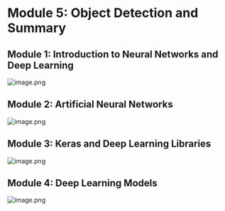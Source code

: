

# Module 5: Object Detection and Summary
## Module 1: Introduction to Neural Networks and Deep Learning
![image.png](https://prod-files-secure.s3.us-west-2.amazonaws.com/03e82b26-cccb-4906-bb56-adabcbdc0655/a8d40bcb-c482-4026-8872-311e16b2dc63/image.png?X-Amz-Algorithm=AWS4-HMAC-SHA256&X-Amz-Content-Sha256=UNSIGNED-PAYLOAD&X-Amz-Credential=ASIAZI2LB466QH7O7HXH%2F20250205%2Fus-west-2%2Fs3%2Faws4_request&X-Amz-Date=20250205T182015Z&X-Amz-Expires=3600&X-Amz-Security-Token=IQoJb3JpZ2luX2VjEDEaCXVzLXdlc3QtMiJHMEUCIH7j6hX%2Fct%2F0gcKft0dsxj9bbTKYUrjZ78aXKH4PCv8eAiEA7HLe315lRsUdB19xRIidxvR7zdiPRdXowNNRek%2B5sWoq%2FwMIShAAGgw2Mzc0MjMxODM4MDUiDJgTIiSkg6uxKUuk6ircA6ipDfXWeupuyOMmsbfcpGGzPSQbOWzreLc%2BWOmt4l%2BK2hxaH%2FUUbnES5pUmNIGng34%2FPGZgym%2FL2GWe5wFxrDldtgv%2BH9RUUnJBZQ4XHICsn9tso3d5L5xSZ1h3%2B2jz6UWbtiF1Kk%2FNueu0M8f8b1J%2BjmZ1PT4F%2Fjubx%2FAVKxxuo0G22tacauG6ogf3EIki2W%2BDaJLIubY2NKcrL9o8A13ordgxBcanZAyEUKWUSnjclAkOr%2Fzx%2B%2BOvMDWpm6cUtBETUFOkKqe9rvbVvmTnjWe9DiWACGRaGJocG%2FkMaqDzj8Bqdq1nDUyOSJSRzODFZ4qukXrVI0tMvmvbzcWyulOV7sp9FS3zjKPTmbUaq48c1xHx8HM4xbk7KTtnkyFzWpCpcRQ1%2BDwh48%2FoZBeykmltZgK1FrrchL2iSOWtqk8J8UgfH7CGW2ZUPrcefM8%2F3LwDuIVXVZnTro02NCbA7ayCN6JnbMlj0UbLYx7R4mJztHpkUdRzbSynyMrPdtxpK%2FloW4eW3q%2BQKRgF4fk1a0fgYTOBtMPME98%2FVvVpKiVFykIFJN8UvhncWZNQysX1wBA%2FdhXCUMgSPWZsnNkHLKEkUi1vsI1Vsuzo%2FImGFZ6l82D3gei7R28%2FIzaOMKu6jr0GOqUB%2FtEDWXInJlEyKOgT7txqDtekVrnvYz6L6PVy12jDEn7X8a2i58VYScNH0FCWkqiPpZ7OI%2ByWnK%2FvtSYw2V28OHpsJxFg2Hk9R4XAaPO5vScnhjd8ZykEzUNWTNyxHIfn5s%2FeUb%2BEyvZrqCf2x3d2Yku7PAy0UIIdr30wp%2FH2EJ0fFaFEjqq7tafiea%2B0pHr37cNupLMRfpGHfUnNc%2BBNT%2B9H1dtD&X-Amz-Signature=315a4a82a0e3cd8907b68684d4e630a2fc8871c9410e7e4a7396b92f788dacaa&X-Amz-SignedHeaders=host&x-id=GetObject)
## Module 2: Artificial Neural Networks
![image.png](https://prod-files-secure.s3.us-west-2.amazonaws.com/03e82b26-cccb-4906-bb56-adabcbdc0655/5157ca89-62da-41d9-a98f-6432b71047a9/image.png?X-Amz-Algorithm=AWS4-HMAC-SHA256&X-Amz-Content-Sha256=UNSIGNED-PAYLOAD&X-Amz-Credential=ASIAZI2LB466QH7O7HXH%2F20250205%2Fus-west-2%2Fs3%2Faws4_request&X-Amz-Date=20250205T182015Z&X-Amz-Expires=3600&X-Amz-Security-Token=IQoJb3JpZ2luX2VjEDEaCXVzLXdlc3QtMiJHMEUCIH7j6hX%2Fct%2F0gcKft0dsxj9bbTKYUrjZ78aXKH4PCv8eAiEA7HLe315lRsUdB19xRIidxvR7zdiPRdXowNNRek%2B5sWoq%2FwMIShAAGgw2Mzc0MjMxODM4MDUiDJgTIiSkg6uxKUuk6ircA6ipDfXWeupuyOMmsbfcpGGzPSQbOWzreLc%2BWOmt4l%2BK2hxaH%2FUUbnES5pUmNIGng34%2FPGZgym%2FL2GWe5wFxrDldtgv%2BH9RUUnJBZQ4XHICsn9tso3d5L5xSZ1h3%2B2jz6UWbtiF1Kk%2FNueu0M8f8b1J%2BjmZ1PT4F%2Fjubx%2FAVKxxuo0G22tacauG6ogf3EIki2W%2BDaJLIubY2NKcrL9o8A13ordgxBcanZAyEUKWUSnjclAkOr%2Fzx%2B%2BOvMDWpm6cUtBETUFOkKqe9rvbVvmTnjWe9DiWACGRaGJocG%2FkMaqDzj8Bqdq1nDUyOSJSRzODFZ4qukXrVI0tMvmvbzcWyulOV7sp9FS3zjKPTmbUaq48c1xHx8HM4xbk7KTtnkyFzWpCpcRQ1%2BDwh48%2FoZBeykmltZgK1FrrchL2iSOWtqk8J8UgfH7CGW2ZUPrcefM8%2F3LwDuIVXVZnTro02NCbA7ayCN6JnbMlj0UbLYx7R4mJztHpkUdRzbSynyMrPdtxpK%2FloW4eW3q%2BQKRgF4fk1a0fgYTOBtMPME98%2FVvVpKiVFykIFJN8UvhncWZNQysX1wBA%2FdhXCUMgSPWZsnNkHLKEkUi1vsI1Vsuzo%2FImGFZ6l82D3gei7R28%2FIzaOMKu6jr0GOqUB%2FtEDWXInJlEyKOgT7txqDtekVrnvYz6L6PVy12jDEn7X8a2i58VYScNH0FCWkqiPpZ7OI%2ByWnK%2FvtSYw2V28OHpsJxFg2Hk9R4XAaPO5vScnhjd8ZykEzUNWTNyxHIfn5s%2FeUb%2BEyvZrqCf2x3d2Yku7PAy0UIIdr30wp%2FH2EJ0fFaFEjqq7tafiea%2B0pHr37cNupLMRfpGHfUnNc%2BBNT%2B9H1dtD&X-Amz-Signature=e31047904eca8e00650d1c3ff6311b6cd701f793955070e20c95e3b19ea28efc&X-Amz-SignedHeaders=host&x-id=GetObject)
## Module 3: Keras and Deep Learning Libraries
![image.png](https://prod-files-secure.s3.us-west-2.amazonaws.com/03e82b26-cccb-4906-bb56-adabcbdc0655/5089ce50-05f1-470d-ad42-42503bf1df5f/image.png?X-Amz-Algorithm=AWS4-HMAC-SHA256&X-Amz-Content-Sha256=UNSIGNED-PAYLOAD&X-Amz-Credential=ASIAZI2LB466QH7O7HXH%2F20250205%2Fus-west-2%2Fs3%2Faws4_request&X-Amz-Date=20250205T182015Z&X-Amz-Expires=3600&X-Amz-Security-Token=IQoJb3JpZ2luX2VjEDEaCXVzLXdlc3QtMiJHMEUCIH7j6hX%2Fct%2F0gcKft0dsxj9bbTKYUrjZ78aXKH4PCv8eAiEA7HLe315lRsUdB19xRIidxvR7zdiPRdXowNNRek%2B5sWoq%2FwMIShAAGgw2Mzc0MjMxODM4MDUiDJgTIiSkg6uxKUuk6ircA6ipDfXWeupuyOMmsbfcpGGzPSQbOWzreLc%2BWOmt4l%2BK2hxaH%2FUUbnES5pUmNIGng34%2FPGZgym%2FL2GWe5wFxrDldtgv%2BH9RUUnJBZQ4XHICsn9tso3d5L5xSZ1h3%2B2jz6UWbtiF1Kk%2FNueu0M8f8b1J%2BjmZ1PT4F%2Fjubx%2FAVKxxuo0G22tacauG6ogf3EIki2W%2BDaJLIubY2NKcrL9o8A13ordgxBcanZAyEUKWUSnjclAkOr%2Fzx%2B%2BOvMDWpm6cUtBETUFOkKqe9rvbVvmTnjWe9DiWACGRaGJocG%2FkMaqDzj8Bqdq1nDUyOSJSRzODFZ4qukXrVI0tMvmvbzcWyulOV7sp9FS3zjKPTmbUaq48c1xHx8HM4xbk7KTtnkyFzWpCpcRQ1%2BDwh48%2FoZBeykmltZgK1FrrchL2iSOWtqk8J8UgfH7CGW2ZUPrcefM8%2F3LwDuIVXVZnTro02NCbA7ayCN6JnbMlj0UbLYx7R4mJztHpkUdRzbSynyMrPdtxpK%2FloW4eW3q%2BQKRgF4fk1a0fgYTOBtMPME98%2FVvVpKiVFykIFJN8UvhncWZNQysX1wBA%2FdhXCUMgSPWZsnNkHLKEkUi1vsI1Vsuzo%2FImGFZ6l82D3gei7R28%2FIzaOMKu6jr0GOqUB%2FtEDWXInJlEyKOgT7txqDtekVrnvYz6L6PVy12jDEn7X8a2i58VYScNH0FCWkqiPpZ7OI%2ByWnK%2FvtSYw2V28OHpsJxFg2Hk9R4XAaPO5vScnhjd8ZykEzUNWTNyxHIfn5s%2FeUb%2BEyvZrqCf2x3d2Yku7PAy0UIIdr30wp%2FH2EJ0fFaFEjqq7tafiea%2B0pHr37cNupLMRfpGHfUnNc%2BBNT%2B9H1dtD&X-Amz-Signature=3b3833ca5af628639b953cbaede206e63886af7d490724dc14a436c302aa0c8b&X-Amz-SignedHeaders=host&x-id=GetObject)
## Module 4: Deep Learning Models
![image.png](https://prod-files-secure.s3.us-west-2.amazonaws.com/03e82b26-cccb-4906-bb56-adabcbdc0655/4e22fcb0-cfbc-4d28-b961-b9b8fde071f0/image.png?X-Amz-Algorithm=AWS4-HMAC-SHA256&X-Amz-Content-Sha256=UNSIGNED-PAYLOAD&X-Amz-Credential=ASIAZI2LB466QH7O7HXH%2F20250205%2Fus-west-2%2Fs3%2Faws4_request&X-Amz-Date=20250205T182015Z&X-Amz-Expires=3600&X-Amz-Security-Token=IQoJb3JpZ2luX2VjEDEaCXVzLXdlc3QtMiJHMEUCIH7j6hX%2Fct%2F0gcKft0dsxj9bbTKYUrjZ78aXKH4PCv8eAiEA7HLe315lRsUdB19xRIidxvR7zdiPRdXowNNRek%2B5sWoq%2FwMIShAAGgw2Mzc0MjMxODM4MDUiDJgTIiSkg6uxKUuk6ircA6ipDfXWeupuyOMmsbfcpGGzPSQbOWzreLc%2BWOmt4l%2BK2hxaH%2FUUbnES5pUmNIGng34%2FPGZgym%2FL2GWe5wFxrDldtgv%2BH9RUUnJBZQ4XHICsn9tso3d5L5xSZ1h3%2B2jz6UWbtiF1Kk%2FNueu0M8f8b1J%2BjmZ1PT4F%2Fjubx%2FAVKxxuo0G22tacauG6ogf3EIki2W%2BDaJLIubY2NKcrL9o8A13ordgxBcanZAyEUKWUSnjclAkOr%2Fzx%2B%2BOvMDWpm6cUtBETUFOkKqe9rvbVvmTnjWe9DiWACGRaGJocG%2FkMaqDzj8Bqdq1nDUyOSJSRzODFZ4qukXrVI0tMvmvbzcWyulOV7sp9FS3zjKPTmbUaq48c1xHx8HM4xbk7KTtnkyFzWpCpcRQ1%2BDwh48%2FoZBeykmltZgK1FrrchL2iSOWtqk8J8UgfH7CGW2ZUPrcefM8%2F3LwDuIVXVZnTro02NCbA7ayCN6JnbMlj0UbLYx7R4mJztHpkUdRzbSynyMrPdtxpK%2FloW4eW3q%2BQKRgF4fk1a0fgYTOBtMPME98%2FVvVpKiVFykIFJN8UvhncWZNQysX1wBA%2FdhXCUMgSPWZsnNkHLKEkUi1vsI1Vsuzo%2FImGFZ6l82D3gei7R28%2FIzaOMKu6jr0GOqUB%2FtEDWXInJlEyKOgT7txqDtekVrnvYz6L6PVy12jDEn7X8a2i58VYScNH0FCWkqiPpZ7OI%2ByWnK%2FvtSYw2V28OHpsJxFg2Hk9R4XAaPO5vScnhjd8ZykEzUNWTNyxHIfn5s%2FeUb%2BEyvZrqCf2x3d2Yku7PAy0UIIdr30wp%2FH2EJ0fFaFEjqq7tafiea%2B0pHr37cNupLMRfpGHfUnNc%2BBNT%2B9H1dtD&X-Amz-Signature=3c608b7399491f3b183765c6f55dce3c3760add18832bb25c2488d89a1835763&X-Amz-SignedHeaders=host&x-id=GetObject)